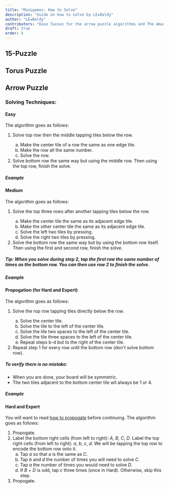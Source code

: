 ```yaml
---
title: "Minigames: How to Solve"
description: "Guide on how to solve by LE★Baldy"
author: "LE★Baldy"
contributors: "Eaux Tacous for the arrow puzzle algorithms and The Amazing Community"
draft: true
order: 8
---
```


## 15-Puzzle

## Torus Puzzle

## Arrow Puzzle
### Solving Techniques:
#### Easy
The algorithm goes as follows:
<ol type="1">
  <li>Solve top row then the middle tapping tiles below the row.</li>
  <ol type="a">
    <li>Make the center tile of a row the same as one edge tile.</li>
    <li>Make the row all the same number.</li>
    <li>Solve the row.</li>
  </ol>
  <li>Solve bottom row the same way but using the middle row. Then using the top row, finish the solve.</li>
</ol>

##### Example



#### Medium
The algorithm goes as follows:
<ol type="1">
  <li>Solve the top three rows after another tapping tiles below the row.</li>
  <ol type="a">
    <li>Make the center tile the same as its adjacent edge tile.</li>
    <li>Make the other center tile the same as its adjacent edge tile.</li>
    <li>Solve the left two tiles by pressing.</li>
    <li>Solve the right two tiles by pressing.</li>
  </ol>
  <li>Solve the bottom row the same way but by using the bottom row itself. Then using the first and second row, finish the solve.</li>
</ol>

##### Tip: When you solve during step 2, tap the first row the same number of times as the bottom row. You can then use row 2 to finish the solve.

##### Example



#### Propogation (for Hard and Expert)
The algorithm goes as follows:
<ol type="1">
  <li>Solve the rop row tapping tiles directly below the row.</li>
  <ol type="a">
    <li>Solve the center tile.</li>
    <li>Solve the tile to the left of the center tile.</li>
    <li>Solve the tile two spaces to the left of the center tile.</li>
    <li>Solve the tile three spaces to the left of the center tile.</li>
    <li>Repeat steps b-d but to the right of the center tile.</li>
  </ol>
  <li>Repeat step 1 for every row until the bottom row (don't solve bottom row).</li>
</ol>

##### To verify there is no mistake:
- When you are done, your board will be symmetric.
- The two tiles adjacent to the bottom center tile wll always be 1 or 4.

##### Example



#### Hard and Expert
You will want to read [how to propogate](https://exponential-idle-guides.netlify.app/guides/minigames/#propogation-for-hard-and-expert) before continuing. The algorithm goes as follows:
<ol type="1">
  <li>Propogate.</li>
  <li>Label the bottom right cells (from left to right): <em>A</em>, <em>B</em>, <em>C</em>, <em>D</em>. Label the top right cells (from left to right): <em>a</em>, <em>b</em>, <em>c</em>, <em>d</em>. We will be tapping the top row to encode the bottom row onto it.
  <ol type="a">
    <li>Tap <em>a</em> so that a is the same as <em>C</em>.</li>
    <li>Tap <em>b</em> and <em>d</em> the number of times you will need to solve <em>C</em>.</li>
    <li>Tap <em>a</em> the number of times you would need to solve <em>D</em>.</li>
    <li>If <em>B</em> + <em>D</em> is odd, tap <em>c</em> three times (once in Hard). Otherwise, skip this step.</li>
  </ol>
  <li>Propogate.</li>
</ol>

